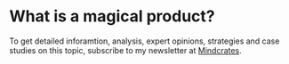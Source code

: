 # What is a magical product?

To get detailed inforamtion, analysis, expert opinions, strategies and case studies on this topic, subscribe to my newsletter at [Mindcrates](https://codingnninja.substack.com).